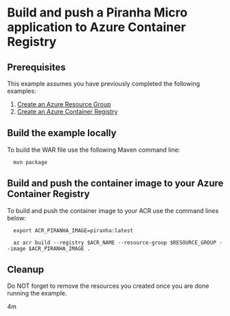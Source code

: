
# Build and push a Piranha Micro application to Azure Container Registry

## Prerequisites

This example assumes you have previously completed the following examples:

1. [Create an Azure Resource Group](../../group/create/README.md)
1. [Create an Azure Container Registry](../create/README.md)

<!-- 

  if [[ -z $REGION ]]; then
    export REGION=westus
  fi

  -->
<!-- workflow.cron(0 8 * * 5) -->
<!-- workflow.include(../create/README.md) -->

## Build the example locally

<!-- workflow.run()

  cd acr/piranha

  -->

To build the WAR file use the following Maven command line:

```shell
  mvn package
```

## Build and push the container image to your Azure Container Registry

To build and push the container image to your ACR use the command lines below:

```shell
  export ACR_PIRANHA_IMAGE=piranha:latest

  az acr build --registry $ACR_NAME --resource-group $RESOURCE_GROUP --image $ACR_PIRANHA_IMAGE .
```

<!-- workflow.run()

  cd ../..

  -->

<!-- workflow.directOnly()

  export RESULT=$(az acr repository show --name $ACR_NAME --image $ACR_PIRANHA_IMAGE)
  az group delete --name $RESOURCE_GROUP --yes || true
  if [[ -z $RESULT ]]; then
    echo "Unable to find $ACR_PIRANHA_IMAGE image"
    exit 1
  fi

  -->

## Cleanup

Do NOT forget to remove the resources you created once you are done running the
example.

4m

